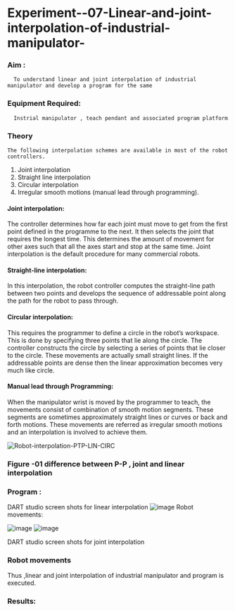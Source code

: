 # Experiment--07-Linear-and-joint-interpolation-of-industrial-manipulator-

### Aim :
      To understand linear and joint interpolation of industrial manipulator and develop a program for the same 
      
### Equipment Required: 
      Instrial manipulator , teach pendant and associated program platform 
      
### Theory 
    The following interpolation schemes are available in most of the robot controllers.
1. Joint interpolation
2. Straight line interpolation
3. Circular interpolation
4. Irregular smooth motions (manual lead through programming).
#### Joint interpolation: 
The controller determines how far each joint must move to get from the first point defined in the programme to the next. It then selects the joint that
requires the longest time. This determines the amount of movement for other axes such that all the axes start and stop at the same time. Joint interpolation is the default procedure for many commercial robots.

#### Straight-line interpolation: 
In this interpolation, the robot controller computes the straight-line path between two points and develops the sequence of addressable point along the path for the robot to pass through.

#### Circular interpolation: 
This requires the programmer to define a circle in the
robot’s workspace. This is done by specifying three points that lie along the circle. The controller constructs the circle by selecting a series of points that lie closer to the circle. These movements are actually small straight lines. If the addressable points are dense then the linear approximation becomes very much like circle.


#### Manual lead through Programming: 
When the manipulator wrist is moved by the programmer to teach, the movements consist of combination of smooth motion segments. These segments are sometimes approximately straight lines or curves or back and forth motions. These movements are referred as irregular smooth motions and an interpolation is involved to achieve them.




![Robot-interpolation-PTP-LIN-CIRC](https://user-images.githubusercontent.com/36288975/201615171-d0886aaa-8220-4b0c-8a1d-3d8a5c69c76a.png)

### Figure -01 difference between P-P , joint and linear interpolation 


### Program : 
DART studio screen shots for linear interpolation 
![image](https://github.com/balajeeakm/Experiment--07-Linear-and-joint-interpolation-of-industrial-manipulator-/assets/131589871/c3be9ae2-fc15-4e57-9af1-a92e9655c211)
Robot movements:

![image](https://github.com/balajeeakm/Experiment--07-Linear-and-joint-interpolation-of-industrial-manipulator-/assets/131589871/43f8f2e2-9d82-44fc-9f91-d65201a4c44a)
![image](https://github.com/balajeeakm/Experiment--07-Linear-and-joint-interpolation-of-industrial-manipulator-/assets/131589871/1622c300-5ab9-445d-b70e-a1c09dbc0503)












DART studio screen shots for joint interpolation 








### Robot movements 
Thus ,linear and joint interpolation of industrial manipulator and program is executed.















### Results:  
